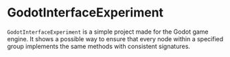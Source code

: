 # GodotInterfaceExperiment

`GodotInterfaceExperiment` is a simple project made for the Godot game engine. It shows a possible way to ensure that every node within a specified group implements the same methods with consistent signatures.
